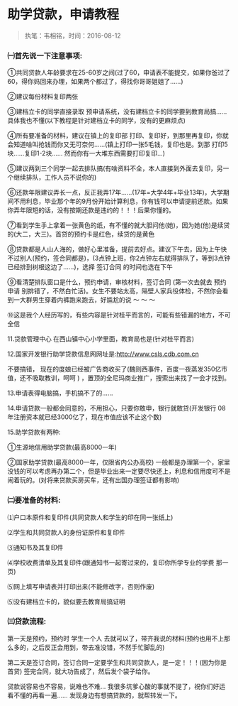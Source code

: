 # 助学贷款，申请教程
>执笔：韦相铭，时间：2016-08-12

### ㈠首先说一下注意事项:
①共同贷款人年龄要求在25-60岁之间(过了60，申请表不能提交，如果你爸过了60，得你妈回来办理，如果两个都过了，得找你哥哥姐姐了……)

②建议每份材料复印两张

③建档立卡的同学直接录取 预申请系统，没有建档立卡的同学要到教育局搞…… 具体我也不懂(以下教程是针对建档立卡的同学，没有的更麻烦点)

④所有要准备的材料，建议在镇上的复印部 打印、复印好，到那里再复印，你就会知道啥叫抢钱而你又无可奈何……(镇上打印一张5毛钱，复印也是。到那 打印5块……复印1-2块…… 然而你有一大堆东西需要打印复印…)

⑤建议两到三个同学一起去排队搞(有啥资料不全，本人直接到外面去复印，另一个继续排队，工作人员不说你的)

⑥还款年限建议弄长一点，反正我弄17年……(17年=大学4年+毕业13年)，大学期间不用利息，毕业那个年的9月份开始计算利息，你有钱可以申请提前还款。如果你弄年限短的话，没有按期还款是违约的！！！后果你懂的。

⑦看到学生手上拿着一张黄色的纸，有不懂的就大胆问他(她)，因为她(他)是续贷的(大二，大三)。首贷的预约卡是红色，续贷的是黄色

⑧贷款都是人山人海的，做好心里准备，提前去好点。建议下午去，因为上午快不过别人(预约，签合同都是)，(3点钟上班，你2点钟左右就得排队了，等到3点钟已经排到树根这边了……)，选择 签订合同 的时间也选在下午

⑨看清楚排队窗口是什么，预约申请，审核材料，签订合同 (第一次去就去 预约申请 别排错了，不然白忙活)。女生不要站太高，隔壁人家兵役体检，不然你会看到一大群男生穿着内裤跑来跑去，好尴尬的说 ～ ～ ～

⑩这是我个人经历写的，有些内容是针对桂平而言的，可能有些错漏的地方，不可全信

11.贷款管理中心 在西山镇中心小学里面，教育局也是(针对桂平而言)

12.国家开发银行助学贷款信息网网址是:http://www.csls.cdb.com.cn

不要搞错， 现在的度娘已经被广告商收买了(魏则西事件，百度一夜蒸发350亿市值，还不吸取教训，呵呵 ) ，置顶的全尼玛商业推广，搜索出来找了一会才找到。


13.申请表得电脑搞，手机搞不了的……

14.申请贷款一般都会同意的，不用担心，只要你敢申，银行就敢贷(开发银行 08年注册资本就已经3000亿了，现在市值应该不止这个数)

15.助学贷款有两种:

①生源地信用助学贷款(最高8000一年)

②国家助学贷款(最高8000一年，仅限省内公办高校)
一般都是办理第一个，家里没钱的可以考虑再办第二个，但是毕业出来一定要尽快还上，利息和信用度可不是闹着玩的。(对将来贷款买房买车，还有出国办理签证都有影响)

### ㈡要准备的材料:
⑴户口本原件和复印件(共同贷款人和学生的印在同一张纸上)

⑵学生和共同贷款人的身份证原件和复印件

⑶通知书及其复印件

⑷学校收费清单及其复印件(跟通知书一起寄过来的，复印你所学专业的学费 那一页)

⑸网上填写申请表并打印出来(不能修改字，否则作废)

⑸没有建档立卡的，貌似要去教育局搞证明

### ㈢贷款流程:
第一天是预约，预约时 学生一个人 去就可以了，带齐我说的材料(预约也用不上那么多的，之后反正会用到，带去准没错，不然手忙脚乱的)

第二天是签订合同，签订合同一定要学生和共同贷款人，是一定！！！(因为你是首贷)
签完合同，就大功告成了，然后发个袋子给你。


贷款说容易也不容易，说难也不难…
我很多坑爹心酸的事就不提了，祝你们好运
看不懂的再看一遍…… 发现身边有想搞贷款的，就帮转发一下。
